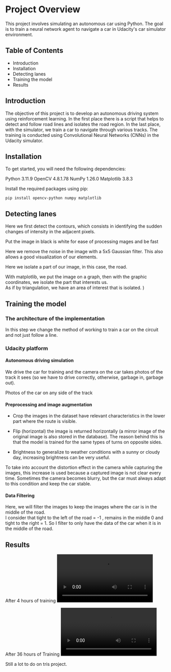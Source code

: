 # Project Overview

This project involves simulating an autonomous car using Python. The goal is to train a neural network agent to navigate a car in Udacity's car simulator environment.

## Table of Contents
- Introduction
- Installation
- Detecting lanes
- Training the model
- Results


## Introduction

The objective of this project is to develop an autonomous driving system using reinforcement learning. 
In the first place there is a script that helps to detect and follow road lines and isolates the road region.
In the last place, with the simulator, we train a car to navigate through various tracks. The training is conducted using Convolutional Neural Networks (CNNs) in the Udacity simulator.


## Installation
To get started, you will need the following dependencies:

Python 3.11.9
OpenCV 4.8.1.78
NumPy 1.26.0
Matplotlib 3.8.3

Install the required packages using pip:

    pip install opencv-python numpy matplotlib


## Detecting lanes
Here we first detect the contours, which consists in identifying the sudden changes of intensity in the adjacent pixels. 


Put the image in black is white for ease of processing mages and be fast

Here we remove the noise in the image with a 5x5 Gaussian filter. This also allows a good visualization of our elements.


Here we isolate a part of our image, in this case, the road.

With matplotlib, we put the image on a graph, then with the graphic coordinates, we isolate the part that interests us.  
As if by triangulation, we have an area of interest that is isolated. 
)


## Training the model

### The architecture of the implementation
In this step we change the method of working to train a car on the circuit and not just follow a line.


### Udacity platform


#### Autonomous driving simulation


We drive the car for training and the camera on the car takes photos of the track it sees (so we have to drive correctly, otherwise, garbage in, garbage out). 


Photos of the car on any side of the track


#### Preprocessing and image augmentation


- Crop the images in the dataset have relevant characteristics in the lower part where the route is visible. 

- Flip (horizontal) the image is returned horizontally (a mirror image of the original image is also stored in the database).  The reason behind this is that the model is trained for the same types of turns on opposite sides.

- Brightness to generalize to weather conditions with a sunny or cloudy day, increasing brightness can be very useful. 


To take into account the distortion effect in the camera while capturing the images, this increase is used because a captured image is not clear every time. Sometimes the camera becomes blurry, but the car must always adapt to this condition and keep the car stable. 


#### Data Filtering


Here, we will filter the images to keep the images where the car is in the middle of the road.   
I consider that tight to the left of the road = -1 , remains in the middle 0 and tight to the right = 1. 
So I filter to only have the data of the car when it is in the middle of the road.  


## Results
After 4 hours of training
<video controls src="Après 4h d’entrainement-1.mp4" title="Title"></video>

After 36 hours of Training 
<video controls src="Après 36h d’entrainement-1.mp4" title="Title"></video> 

Still a lot to do on tris project. 
